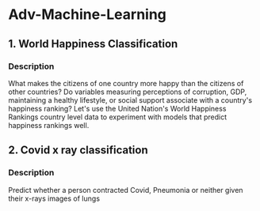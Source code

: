 # Adv-Machine-Learning
## 1. World Happiness Classification
### Description
What makes the citizens of one country more happy than the citizens of other countries? Do variables measuring perceptions of corruption, GDP, maintaining a healthy lifestyle, or social support associate with a country's happiness ranking? Let's use the United Nation's World Happiness Rankings country level data to experiment with models that predict happiness rankings well.
## 2. Covid x ray classification
### Description
Predict whether a person contracted Covid, Pneumonia or neither given their x-rays images of lungs

